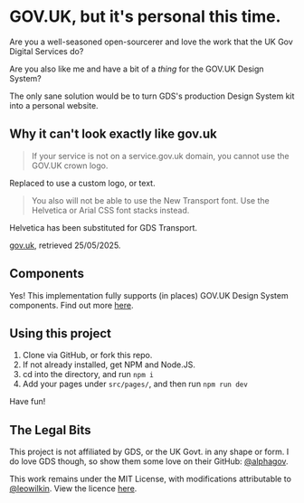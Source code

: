 # GOV.UK, but it's personal this time.

Are you a well-seasoned open-sourcerer and love the work that the UK Gov Digital Services do?

Are you also like me and have a bit of a _thing_ for the GOV.UK Design System?

The only sane solution would be to turn GDS's production Design System kit into a personal website.

## Why it can't look exactly like gov.uk

> If your service is not on a service.gov.uk domain, you cannot use the GOV.UK crown logo.

Replaced to use a custom logo, or text.

> You also will not be able to use the New Transport font. Use the Helvetica or Arial CSS font stacks instead.

Helvetica has been substituted for GDS Transport.

[gov.uk](https://www.gov.uk/service-manual/design/services-for-government-users), retrieved 25/05/2025.

## Components

Yes! This implementation fully supports (in places) GOV.UK Design System components. Find out more [here](https://github.com/leowilkin/govuk-personal/blob/main/docs/components.md).

## Using this project

1. Clone via GitHub, or fork this repo.
2. If not already installed, get NPM and Node.JS.
3. cd into the directory, and run `npm i`
4. Add your pages under `src/pages/`, and then run `npm run dev`

Have fun!

## The Legal Bits

This project is not affiliated by GDS, or the UK Govt. in any shape or form. I do love GDS though, so show them some love on their GitHub: [@alphagov](https://github.com/alphagov).

This work remains under the MIT License, with modifications attributable to [@leowilkin](https://github.com/leowilkin). View the licence [here](https://github.com/leowilkin/govuk-personal/blob/main/LICENSE).
